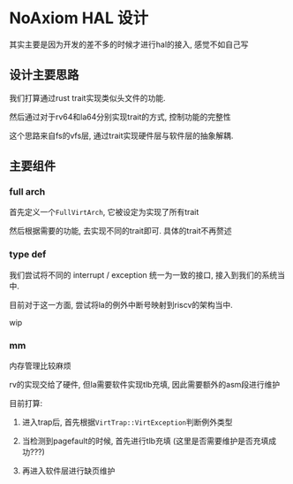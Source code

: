 # NoAxiom HAL 设计

其实主要是因为开发的差不多的时候才进行hal的接入, 感觉不如自己写

## 设计主要思路

我们打算通过rust trait实现类似头文件的功能.

然后通过对于rv64和la64分别实现trait的方式, 控制功能的完整性

这个思路来自fs的vfs层, 通过trait实现硬件层与软件层的抽象解耦.

## 主要组件

### full arch

首先定义一个`FullVirtArch`, 它被设定为实现了所有trait

然后根据需要的功能, 去实现不同的trait即可.
具体的trait不再赘述

### type def

我们尝试将不同的 interrupt / exception 统一为一致的接口, 接入到我们的系统当中.

目前对于这一方面, 尝试将la的例外中断号映射到riscv的架构当中.

wip

### mm

内存管理比较麻烦

rv的实现交给了硬件, 但la需要软件实现tlb充填, 因此需要额外的asm段进行维护

目前打算:

1. 进入trap后, 首先根据`VirtTrap::VirtException`判断例外类型

2. 当检测到pagefault的时候, 首先进行tlb充填 (这里是否需要维护是否充填成功???)

3. 再进入软件层进行缺页维护
